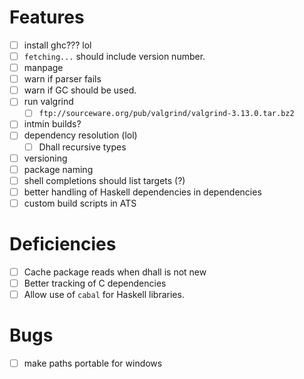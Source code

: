 # Features
- [ ] install ghc??? lol
- [ ] `fetching...` should include version number.
- [ ] manpage
- [ ] warn if parser fails
- [ ] warn if GC should be used.
- [ ] run valgrind
  - [ ] `ftp://sourceware.org/pub/valgrind/valgrind-3.13.0.tar.bz2`
- [ ] intmin builds?
- [ ] dependency resolution (lol)
  - [ ] Dhall recursive types
- [ ] versioning
- [ ] package naming
- [ ] shell completions should list targets (?)
- [ ] better handling of Haskell dependencies in dependencies
- [ ] custom build scripts in ATS
# Deficiencies
- [ ] Cache package reads when dhall is not new
- [ ] Better tracking of C dependencies
- [ ] Allow use of `cabal` for Haskell libraries.
# Bugs
- [ ] make paths portable for windows

